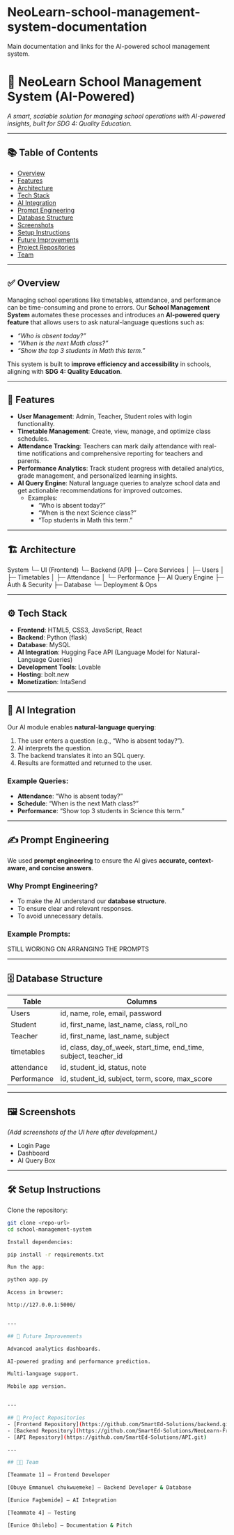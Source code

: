 # NeoLearn-school-management-system-documentation
Main documentation and links for the AI-powered school management system.


# 🏫 NeoLearn School Management System (AI-Powered)

_A smart, scalable solution for managing school operations with AI-powered insights, built for SDG 4: Quality Education._

---

## 📚 Table of Contents
- [Overview](#overview)
- [Features](#features)
- [Architecture](#architecture)
- [Tech Stack](#tech-stack)
- [AI Integration](#ai-integration)
- [Prompt Engineering](#prompt-engineering)
- [Database Structure](#database-structure)
- [Screenshots](#screenshots)
- [Setup Instructions](#setup-instructions)
- [Future Improvements](#future-improvements)
- [Project Repositories](#project-repositories)
- [Team](#team)

---

## ✅ Overview
Managing school operations like timetables, attendance, and performance can be time-consuming and prone to errors. Our **School Management System** automates these processes and introduces an **AI-powered query feature** that allows users to ask natural-language questions such as:

- *“Who is absent today?”*
- *“When is the next Math class?”*
- *“Show the top 3 students in Math this term.”*

This system is built to **improve efficiency and accessibility** in schools, aligning with **SDG 4: Quality Education**.

---

## 🔑 Features
- **User Management**: Admin, Teacher, Student roles with login functionality.
- **Timetable Management**: Create, view, manage, and optimize class schedules.
- **Attendance Tracking**: Teachers can mark daily attendance with real-time notifications and comprehensive reporting for teachers and parents.
- **Performance Analytics**: Track student progress with detailed analytics, grade management, and personalized learning insights.
- **AI Query Engine**: Natural language queries to analyze school data and get actionable recommendations for improved outcomes.
  - Examples:
    - “Who is absent today?”
    - “When is the next Science class?”
    - “Top students in Math this term.”

---

## 🏗 Architecture

System
└─ UI (Frontend)
   └─ Backend (API)
      ├─ Core Services
      │  ├─ Users
      │  ├─ Timetables
      │  ├─ Attendance
      │  └─ Performance
      ├─ AI Query Engine
      ├─ Auth & Security
      ├─ Database
      └─ Deployment & Ops


---

## ⚙️ Tech Stack
- **Frontend**: HTML5, CSS3, JavaScript, React
- **Backend**: Python (flask)
- **Database**: MySQL
- **AI Integration**: Hugging Face API (Language Model for Natural-Language Queries)
- **Development Tools**: Lovable
- **Hosting**: bolt.new
- **Monetization**: IntaSend

---

## 🤖 AI Integration
Our AI module enables **natural-language querying**:
1. The user enters a question (e.g., “Who is absent today?”).
2. AI interprets the question.
3. The backend translates it into an SQL query.
4. Results are formatted and returned to the user.

### Example Queries:
- **Attendance**: “Who is absent today?”
- **Schedule**: “When is the next Math class?”
- **Performance**: “Show top 3 students in Science this term.”

---

## ✍️ Prompt Engineering
We used **prompt engineering** to ensure the AI gives **accurate, context-aware, and concise answers**.

### Why Prompt Engineering?
- To make the AI understand our **database structure**.
- To ensure clear and relevant responses.
- To avoid unnecessary details.

### Example Prompts:
STILL WORKING ON ARRANGING THE PROMPTS

---

## 🗄 Database Structure
| Table       | Columns                                                              |
|-------------|----------------------------------------------------------------------|
| Users       | id, name, role, email, password                                      |
| Student     | id, first_name, last_name, class, roll_no                            |
| Teacher     | id, first_name, last_name, subject                                   |
| timetables  | id, class, day_of_week, start_time, end_time, subject, teacher_id    |
| attendance  | id, student_id, status, note                                         |
| Performance | id, student_id, subject, term, score, max_score                      |

---

## 🖼 Screenshots
*(Add screenshots of the UI here after development.)*
- Login Page
- Dashboard
- AI Query Box

---

## 🛠 Setup Instructions
Clone the repository:
```bash
git clone <repo-url>
cd school-management-system

Install dependencies:

pip install -r requirements.txt

Run the app:

python app.py

Access in browser:

http://127.0.0.1:5000/


---

## 🚀 Future Improvements

Advanced analytics dashboards.

AI-powered grading and performance prediction.

Multi-language support.

Mobile app version.


---

## 🔗 Project Repositories
- [Frontend Repository](https://github.com/SmartEd-Solutions/backend.git)
- [Backend Repository](https://github.com/SmartEd-Solutions/NeoLearn-Frontend.git)
- [API Repository](https://github.com/SmartEd-Solutions/API.git)

---

## 👨‍💻 Team

[Teammate 1] – Frontend Developer

[Obuye Emmanuel chukwuemeke] – Backend Developer & Database

[Eunice Fagbemide] – AI Integration

[Teammate 4] – Testing

[Eunice Ohilebo] – Documentation & Pitch



